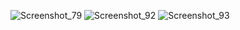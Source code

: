

![Screenshot_79](https://user-images.githubusercontent.com/39500000/151121378-823c4d9a-c336-4b34-833e-626adbc21255.png)
![Screenshot_92](https://user-images.githubusercontent.com/39500000/151121384-7524bb35-5638-482e-a13a-d8657768864e.png)
![Screenshot_93](https://user-images.githubusercontent.com/39500000/151121390-20c08aa2-d737-4910-8344-fc45fad8c418.png)
